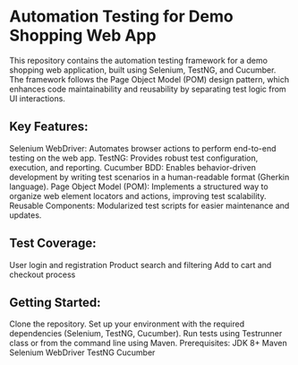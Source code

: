 # Automation Testing for Demo Shopping Web App
This repository contains the automation testing framework for a demo shopping web application, built using Selenium, TestNG, and Cucumber. The framework follows the Page Object Model (POM) design pattern, which enhances code maintainability and reusability by separating test logic from UI interactions.

## Key Features:
Selenium WebDriver: Automates browser actions to perform end-to-end testing on the web app.
TestNG: Provides robust test configuration, execution, and reporting.
Cucumber BDD: Enables behavior-driven development by writing test scenarios in a human-readable format (Gherkin language).
Page Object Model (POM): Implements a structured way to organize web element locators and actions, improving test scalability.
Reusable Components: Modularized test scripts for easier maintenance and updates.

## Test Coverage:
User login and registration
Product search and filtering
Add to cart and checkout process

## Getting Started:
Clone the repository.
Set up your environment with the required dependencies (Selenium, TestNG, Cucumber).
Run tests using Testrunner class or from the command line using Maven.
Prerequisites:
JDK 8+
Maven
Selenium WebDriver
TestNG
Cucumber
